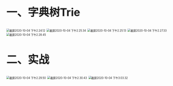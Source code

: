 # 一、字典树Trie

<img src="https://leibnize-picbed.oss-cn-shenzhen.aliyuncs.com/img/20201004142414.png" alt="截屏2020-10-04 下午2.24.12" style="zoom:50%;" />

<img src="https://leibnize-picbed.oss-cn-shenzhen.aliyuncs.com/img/20201004142537.png" alt="截屏2020-10-04 下午2.25.34" style="zoom:50%;" />

<img src="https://leibnize-picbed.oss-cn-shenzhen.aliyuncs.com/img/20201004142516.png" alt="截屏2020-10-04 下午2.25.13" style="zoom:50%;" />

<img src="https://leibnize-picbed.oss-cn-shenzhen.aliyuncs.com/img/20201004142737.png" alt="截屏2020-10-04 下午2.27.33" style="zoom:50%;" />

<img src="https://leibnize-picbed.oss-cn-shenzhen.aliyuncs.com/img/20201004142848.png" alt="截屏2020-10-04 下午2.28.45" style="zoom:50%;" />



# 二、实战

<img src="https://leibnize-picbed.oss-cn-shenzhen.aliyuncs.com/img/20201004142953.png" alt="截屏2020-10-04 下午2.29.50" style="zoom: 50%;" />

<img src="https://leibnize-picbed.oss-cn-shenzhen.aliyuncs.com/img/20201004143047.png" alt="截屏2020-10-04 下午2.30.43" style="zoom:50%;" />

<img src="https://leibnize-picbed.oss-cn-shenzhen.aliyuncs.com/img/20201004150335.png" alt="截屏2020-10-04 下午3.03.32" style="zoom:50%;" />

